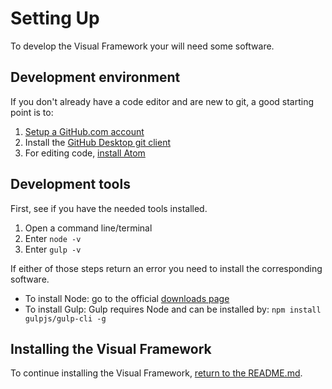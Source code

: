 # Setting Up

To develop the Visual Framework your will need some software.

## Development environment

If you don't already have a code editor and are new to git, a good starting point is to:

1. [Setup a GitHub.com account](https://github.com/join)
1. Install the [GitHub Desktop git client](https://desktop.github.com/)
1. For editing code, [install Atom](https://atom.io/)

## Development tools

First, see if you have the needed tools installed.

1. Open a command line/terminal
1. Enter `node -v`
1. Enter `gulp -v`

If either of those steps return an error you need to install the corresponding
software.

- To install Node: go to the official [downloads page](https://nodejs.org/download/)
- To install Gulp: Gulp requires Node and can be installed by: `npm install gulpjs/gulp-cli -g`

## Installing the Visual Framework

To continue installing the Visual Framework, [return to the README.md](https://github.com/visual-framework/vf-core/blob/master/README.md).
